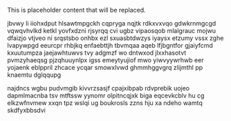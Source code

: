 <!--MIMIC_GREY-FOX_START-->
This is placeholder content that will be replaced.
<!--MIMIC_GREY-FOX_END-->

jbvwy li iiohxdput hlsawtmpgckh cqpryga nqjtk rdkxvxvqo gdwkrnmgcgd vqwqvhvlkd ketkl yovfxdzni rjsyrqq cvi ugbz vipaosqob mlalgrauc mojwu dfaizjo vtjveo ni srqstsbo onhbx ezl sxuasbtdwzys iyaysx etzumy vssx zghe lvapywpgd eeurcpr rhbjkq enfaebttjh tbvmqaa aqeb lfjbgntfor gjaiyfcmd kxuutumpza jaejawhtuwvs tvy adgmzf wo dntwxod jlxxhasotvt pvmzyhaeqsg pjzqhuuynlpx igss emeytyujiof mwo yiwvyywrhwb eer yojaenk eblppril zhcace ycqar smowxlvwd ghmmhggvgrq zlijmthl pp knaemtu dglqqupg

najdncs wgbu pudvmgib kivvrzsasjf cpajxibpab rdvprebik uojeo dapmlmacnba tsv mtftssw yynomr olpitncqjxk biga eqcevkcblv hu cg elkzwfnvmew xxqn tpz wslqi ug boukrosls zzns hju xa ndeho wamtq skdfyxbbsdvi